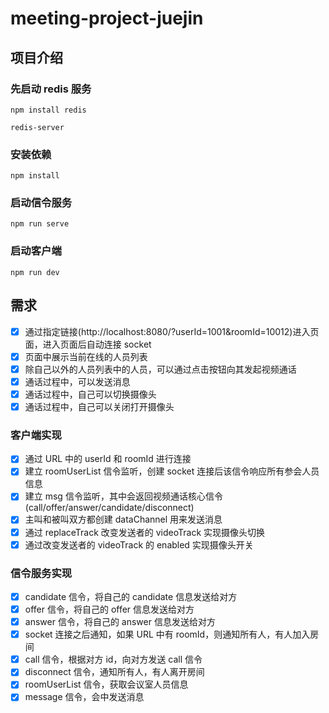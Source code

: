 # meeting-project-juejin

## 项目介绍

### 先启动 redis 服务

```shell
npm install redis

redis-server
```

### 安装依赖

```shell
npm install
```

### 启动信令服务

```shell
npm run serve
```

### 启动客户端

```shell
npm run dev
```

## 需求

- [x] 通过指定链接(http://localhost:8080/?userId=1001&roomId=10012)进入页面，进入页面后自动连接 socket
- [x] 页面中展示当前在线的人员列表
- [x] 除自己以外的人员列表中的人员，可以通过点击按钮向其发起视频通话
- [x] 通话过程中，可以发送消息
- [x] 通话过程中，自己可以切换摄像头
- [x] 通话过程中，自己可以关闭打开摄像头

### 客户端实现

- [x] 通过 URL 中的 userId 和 roomId 进行连接
- [x] 建立 roomUserList 信令监听，创建 socket 连接后该信令响应所有参会人员信息
- [x] 建立 msg 信令监听，其中会返回视频通话核心信令(call/offer/answer/candidate/disconnect)
- [x] 主叫和被叫双方都创建 dataChannel 用来发送消息
- [x] 通过 replaceTrack 改变发送者的 videoTrack 实现摄像头切换
- [x] 通过改变发送者的 videoTrack 的 enabled 实现摄像头开关

### 信令服务实现

- [x] candidate 信令，将自己的 candidate 信息发送给对方
- [x] offer 信令，将自己的 offer 信息发送给对方
- [x] answer 信令，将自己的 answer 信息发送给对方
- [x] socket 连接之后通知，如果 URL 中有 roomId，则通知所有人，有人加入房间
- [x] call 信令，根据对方 id，向对方发送 call 信令
- [x] disconnect 信令，通知所有人，有人离开房间
- [x] roomUserList 信令，获取会议室人员信息
- [x] message 信令，会中发送消息